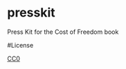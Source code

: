 # presskit
Press Kit for the Cost of Freedom book

#License

[CC0](https://creativecommons.org/publicdomain/zero/1.0/)
